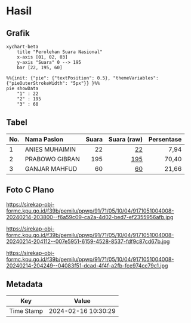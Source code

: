 # Hasil

## Grafik

```mermaid
xychart-beta
    title "Perolehan Suara Nasional"
    x-axis [01, 02, 03]
    y-axis "Suara" 0 --> 195
    bar [22, 195, 60]
```

```mermaid
%%{init: {"pie": {"textPosition": 0.5}, "themeVariables": {"pieOuterStrokeWidth": "5px"}} }%%
pie showData
    "1" : 22
    "2" : 195
    "3" : 60
```

## Tabel

| No. | Nama Paslon    | Suara | Suara (raw) | Persentase |
|:--- |:-------------- | -----:| -----------:| ----------:|
| 1   | ANIES MUHAIMIN | 22    | [22][p-1]   | 7,94       |
| 2   | PRABOWO GIBRAN | 195   | [195][p-2]  | 70,40      |
| 3   | GANJAR MAHFUD  | 60    | [60][p-3]   | 21,66      |


[p-1]: https://github.com/gigit-pemilu/pemilu-2024/blob/main/pilpres/hitung-suara/sub/91-papua/sub/71-kota-jayapura/sub/05-heram/sub/1004-yabansai/sub/008-tps/sub/paslon-1.txt
[p-2]: https://github.com/gigit-pemilu/pemilu-2024/blob/main/pilpres/hitung-suara/sub/91-papua/sub/71-kota-jayapura/sub/05-heram/sub/1004-yabansai/sub/008-tps/sub/paslon-2.txt
[p-3]: https://github.com/gigit-pemilu/pemilu-2024/blob/main/pilpres/hitung-suara/sub/91-papua/sub/71-kota-jayapura/sub/05-heram/sub/1004-yabansai/sub/008-tps/sub/paslon-3.txt

## Foto C Plano

https://sirekap-obj-formc.kpu.go.id/f39b/pemilu/ppwp/91/71/05/10/04/9171051004008-20240214-203800--f6a59c09-ca2a-4d02-bed7-ef2355956afb.jpg

https://sirekap-obj-formc.kpu.go.id/f39b/pemilu/ppwp/91/71/05/10/04/9171051004008-20240214-204112--007e5951-6159-4528-8537-fdf9c87cd67b.jpg

https://sirekap-obj-formc.kpu.go.id/f39b/pemilu/ppwp/91/71/05/10/04/9171051004008-20240214-204249--04083f51-dcad-4f4f-a2fb-fce974cc79c1.jpg


## Metadata

| Key        | Value               |
| ---------- | ------------------- |
| Time Stamp | 2024-02-16 10:30:29 |



